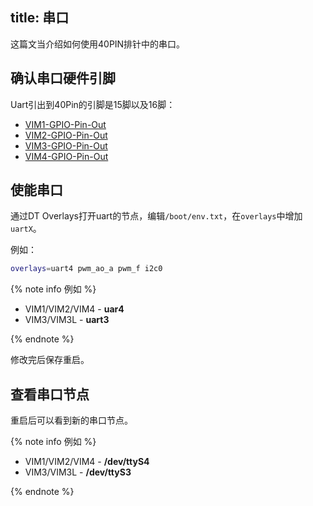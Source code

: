title: 串口
---

这篇文当介绍如何使用40PIN排针中的串口。

## 确认串口硬件引脚

Uart引出到40Pin的引脚是15脚以及16脚：

* [VIM1-GPIO-Pin-Out](Hardware#VIM1-硬件信息)
* [VIM2-GPIO-Pin-Out](Hardware#VIM2-硬件信息)
* [VIM3-GPIO-Pin-Out](Hardware#VIM3-硬件信息)
* [VIM4-GPIO-Pin-Out](Hardware#VIM4-硬件信息)


## 使能串口

通过DT Overlays打开uart的节点，编辑`/boot/env.txt`，在`overlays`中增加`uartX`。


例如：

```bash
overlays=uart4 pwm_ao_a pwm_f i2c0
```

{% note info 例如 %}

* VIM1/VIM2/VIM4 - **uar4**
* VIM3/VIM3L     - **uart3**

{% endnote %}

修改完后保存重启。

## 查看串口节点

重启后可以看到新的串口节点。

{% note info 例如 %}

* VIM1/VIM2/VIM4 - **/dev/ttyS4**
* VIM3/VIM3L     - **/dev/ttyS3**

{% endnote %}
